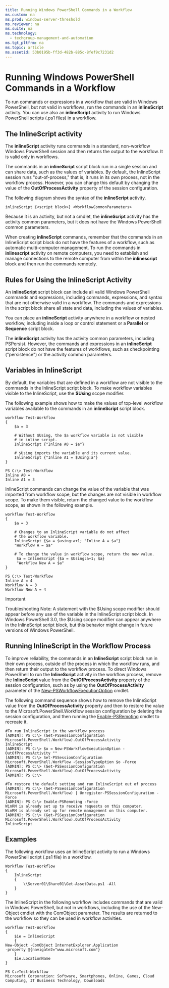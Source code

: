 ```yaml
---
title: Running Windows PowerShell Commands in a Workflow
ms.custom: na
ms.prod: windows-server-threshold
ms.reviewer: na
ms.suite: na
ms.technology: 
  - techgroup-management-and-automation
ms.tgt_pltfrm: na
ms.topic: article
ms.assetid: 53b0195b-ff3d-482b-885c-8fef9c7231d2
---
```

# Running Windows PowerShell Commands in a Workflow
To run commands or expressions in a workflow that are valid in Windows PowerShell, but not valid in workflows, run the commands in an **inlineScript** activity. You can use also an **inlineScript** activity to run Windows PowerShell scripts \(.ps1 files\) in a workflow.

## The InlineScript activity
The **inlineScript** activity runs commands in a standard, non\-workflow Windows PowerShell session and then returns the output to the workflow. It is valid only in workflows.

The commands in an **inlineScript** script block run in a single session and can share data, such as the values of variables. By default, the InlineScript session runs "out\-of\-process," that is, it runs in its own process, not in the workflow process. However, you can change this default by changing the value of the **OutOfProcessActivity** property of the session configuration.

The following diagram shows the syntax of the **inlineScript** activity.

```
inlineScript {<script block>} <WorkflowCommonParameters>
```

Because it is an activity, but not a cmdlet, the **inlineScript** activity has the activity common parameters, but it does not have the Windows PowerShell common parameters.

When creating **inlineScript** commands, remember that the commands in an InlineScript script block do not have the features of a workflow, such as automatic multi\-computer management. To run the commands in **inlinescript** activity on remote computers, you need to establish and manage connections to the remote computer from within the **inlinescript** block and then run the commands remotely.

## Rules for Using the InlineScript Activity
An **inlineScript** script block can include all valid Windows PowerShell commands and expressions, including commands, expressions, and syntax that are not otherwise valid in a workflow. The commands and expressions in the script block share all state and data, including the values of variables.

You can place an **inlineScript** activity anywhere in a workflow or nested workflow, including inside a loop or control statement or a **Parallel** or **Sequence** script block.

The **inlineScript** activity has the activity common parameters, including PSPersist. However, the commands and expressions in an **inlineScript** script block do not have the features of workflows, such as checkpointing \("persistence"\) or the activity common parameters.

## Variables in InlineScript
By default, the variables that are defined in a workflow are not visible to the commands in the InlineScript script block. To make workflow variables visible to the InlineScript, use the **$Using** scope modifier.

The following example shows how to make the values of top\-level workflow variables available to the commands in an **inlineScript** script block.

```
workflow Test-Workflow
{
    $a = 3

    # Without $Using, the $a workflow variable is not visible
    # in inline script.
    InlineScript {"Inline A0 = $a"}

    # $Using imports the variable and its current value.
    InlineScript {"Inline A1 = $Using:a"}
}

PS C:\> Test-Workflow
Inline A0 = 
Inline A1 = 3
```

InlineScript commands can change the value of the variable that was imported from workflow scope, but the changes are not visible in workflow scope. To make them visible, return the changed value to the workflow scope, as shown in the following example.

```
workflow Test-Workflow
{
    $a = 3

    # Changes to an InlineScript variable do not affect
    # the workflow variable.
    InlineScript {$a = $using:a+1; "Inline A = $a"}
    "Workflow A = $a"

    # To change the value in workflow scope, return the new value.
     $a = InlineScript {$a = $Using:a+1; $a}
     "Workflow New A = $a"
}   

PS C:\> Test-Workflow
Inline A = 4
Workflow A = 3
Workflow New A = 4
```

> [!IMPORTANT]
> Troubleshooting Note:  A statement with the $Using scope modifier should appear before any use of the variable in the InlineScript script block. In Windows PowerShell 3.0, the $Using scope modifier can appear anywhere in the InlineScript script block, but this behavior might change in future versions of Windows PowerShell.

## Running InlineScript in the Workflow Process
To improve reliability, the commands in an **InlineScript** script block run in their own process, outside of the process in which the workflow runs, and then return their output to the workflow process. To direct Windows PowerShell to run the **InlineScript** activity in the workflow process, remove the **InlineScript** value from the **OutOfProcessActivity** property of the session configuration, such as by using the **OutOfProcessActivity** parameter of the [New-PSWorkflowExecutionOption](http://go.microsoft.com/fwlink/?LinkID=210609) cmdlet.

The following command sequence shows how to remove the InlineScript value from the **OutOfProcessActivity** property and then to restore the value to the Microsoft.PowerShell.Workflow session configuration by deleting the session configuration, and then running the [Enable-PSRemoting](http://go.microsoft.com/fwlink/?LinkID=144300) cmdlet to recreate it.

```
#To run InlineScript in the workflow process
[ADMIN]: PS C:\> (Get-PSSessionConfiguration Microsoft.PowerShell.Workflow).OutOfProcessActivity
InlineScript
[ADMIN]: PS C:\> $o = New-PSWorkflowExecutionOption -OutOfProcessActivity ""
[ADMIN]: PS C:\> Set-PSSessionConfiguration Microsoft.PowerShell.Workflow -SessionTypeOption $o -Force
[ADMIN]: PS C:\> (Get-PSSessionConfiguration Microsoft.PowerShell.Workflow).OutOfProcessActivity
[ADMIN]: PS C:\> 

#To restore the default setting and run InlineScript out of process
[ADMIN]: PS C:\> (Get-PSSessionConfiguration Microsoft.PowerShell.Workflow) | Unregister-PSSessionConfiguration -Force
[ADMIN]: PS C:\> Enable-PSRemoting -Force
WinRM is already set up to receive requests on this computer.
WinRM is already set up for remote management on this computer.
[ADMIN]: PS C:\> (Get-PSSessionConfiguration Microsoft.PowerShell.Workflow).OutOfProcessActivity
InlineScript
```

## Examples
The following workflow uses an InlineScript activity to run a Windows PowerShell script \(.ps1 file\)  in a workflow.

```
Workflow Test-Workflow
{
    InlineScript 
    {
        \\Server01\Share01\Get-AssetData.ps1 -All
    }    
}
```

The InlineScript in the following workflow includes commands that are valid in Windows PowerShell, but not in workflows, including the use of the New\-Object cmdlet with the ComObject parameter. The results are returned to the workflow so they can be used in workflow activities.

```
workflow Test-Workflow
{
    $ie = InlineScript 
    {
New-Object -ComObject InternetExplorer.Application 
-property @{navigate2="www.microsoft.com"}
    }
    $ie.LocationName    
} 

PS C:>Test-Workflow
Microsoft Corporation: Software, Smartphones, Online, Games, Cloud Computing, IT Business Technology, Downloads
```


